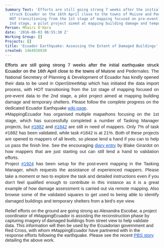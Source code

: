 ```yaml
---
Summary Text: 'Efforts are still going strong 7 weeks after the initial earthquake
  struck Ecuador on the 16th April close to the towns of Muisne and Pedernales, with
  HOT transitioning from the 1st stage of mapping focused on pre-event data to the
  2nd stage, a pilot project aimed at mapping building damage and temporary shelters. '
Person: Mhairi O'Hara
date: '2016-06-03 06:55:30 Z'
Working Group: []
Projects: []
title: 'Ecuador Earthquake: Assessing the Extent of Damaged Buildings'
created: 1464936930
---
```

<p style="line-height: 1.38; margin-top: 0pt; margin-bottom: 0pt; text-align: justify;" dir="ltr"><span style="font-size: 14.666666666666666px; font-family: Arial; color: #000000; background-color: transparent; font-weight: 400; font-style: normal; font-variant: normal; text-decoration: none; vertical-align: baseline; white-space: pre-wrap;">Efforts are still going strong 7 weeks after the initial earthquake struck Ecuador on the 16th April close to the towns of </span><span style="font-size: 14.666666666666666px; font-family: Arial; color: #000000; background-color: #ffffff; font-weight: 400; font-style: normal; font-variant: normal; text-decoration: none; vertical-align: baseline; white-space: pre-wrap;">Muisne</span><span style="font-size: 14.666666666666666px; font-family: Arial; color: #252525; background-color: #ffffff; font-weight: 400; font-style: normal; font-variant: normal; text-decoration: none; vertical-align: baseline; white-space: pre-wrap;"> and Pedernales. </span><span style="font-size: 14.666666666666666px; font-family: Arial; color: #222222; background-color: #ffffff; font-weight: 400; font-style: normal; font-variant: normal; text-decoration: none; vertical-align: baseline; white-space: pre-wrap;">The National Secretary of Planning &amp; Development of Ecuador has kindly opened their data to be used in OpenStreetMap which has initiated the data import process, with HOT </span><span style="font-size: 14.666666666666666px; font-family: Arial; color: #252525; background-color: #ffffff; font-weight: 400; font-style: normal; font-variant: normal; text-decoration: none; vertical-align: baseline; white-space: pre-wrap;">transitioning from the 1st stage of mapping focused on pre-event data to the 2nd stage, a pilot project aimed at mapping building damage and temporary shelters. Please follow the complete progress on the dedicated Ecuador Earthquake </span><a style="text-decoration: none;" href="http://wiki.openstreetmap.org/wiki/2016_Ecuador_earthquake"><span style="font-size: 14.666666666666666px; font-family: Arial; color: #1155cc; background-color: #ffffff; font-weight: 400; font-style: normal; font-variant: normal; text-decoration: underline; vertical-align: baseline; white-space: pre-wrap;">wiki page</span></a><span style="font-size: 14.666666666666666px; font-family: Arial; color: #252525; background-color: #ffffff; font-weight: 400; font-style: normal; font-variant: normal; text-decoration: none; vertical-align: baseline; white-space: pre-wrap;">.</span></p><p style="line-height: 1.38; margin-top: 0pt; margin-bottom: 0pt; text-align: justify;" dir="ltr"><span style="font-size: 14.666666666666666px; font-family: Arial; color: #252525; background-color: #ffffff; font-weight: 400; font-style: normal; font-variant: normal; text-decoration: none; vertical-align: baseline; white-space: pre-wrap;">#MappingEcuador has organised multiple mapathons focusing on the 1st stage, which has successfully completed a number of Tasking Manager projects, but </span><a style="text-decoration: none;" href="http://tasks.hotosm.org/project/1882"><span style="font-size: 14.666666666666666px; font-family: Arial; color: #1155cc; background-color: #ffffff; font-weight: 400; font-style: normal; font-variant: normal; text-decoration: underline; vertical-align: baseline; white-space: pre-wrap;">#1882</span></a><span style="font-size: 14.666666666666666px; font-family: Arial; color: #252525; background-color: #ffffff; font-weight: 400; font-style: normal; font-variant: normal; text-decoration: none; vertical-align: baseline; white-space: pre-wrap;"> and </span><a style="text-decoration: none;" href="http://tasks.hotosm.org/project/1842"><span style="font-size: 14.666666666666666px; font-family: Arial; color: #1155cc; background-color: #ffffff; font-weight: 400; font-style: normal; font-variant: normal; text-decoration: underline; vertical-align: baseline; white-space: pre-wrap;">#1842</span></a><span style="font-size: 14.666666666666666px; font-family: Arial; color: #252525; background-color: #ffffff; font-weight: 400; font-style: normal; font-variant: normal; text-decoration: none; vertical-align: baseline; white-space: pre-wrap;"> are still in need of mappers. Only 7% of task #1882 has been validated, while task #1842 is at 21%. Both of these projects are opened to mappers of all levels, so please lend a hand if you can to help us pass the finish line. See the encouraging </span><a style="text-decoration: none;" href="https://www.openstreetmap.org/user/bgirardot/diary/36235"><span style="font-size: 14.666666666666666px; font-family: Arial; color: #1155cc; background-color: #ffffff; font-weight: 400; font-style: normal; font-variant: normal; text-decoration: underline; vertical-align: baseline; white-space: pre-wrap;">diary entry</span></a><span style="font-size: 14.666666666666666px; font-family: Arial; color: #252525; background-color: #ffffff; font-weight: 400; font-style: normal; font-variant: normal; text-decoration: none; vertical-align: baseline; white-space: pre-wrap;"> by Blake Girardot on how mappers that are just starting out can still lend a hand to validation efforts. </span></p><p style="line-height: 1.38; margin-top: 0pt; margin-bottom: 0pt; text-align: justify;" dir="ltr"><span style="font-size: 14.666666666666666px; font-family: Arial; color: #252525; background-color: #ffffff; font-weight: 400; font-style: normal; font-variant: normal; text-decoration: none; vertical-align: baseline; white-space: pre-wrap;">Project </span><a style="text-decoration: none;" href="http://tasks.hotosm.org/project/1924"><span style="font-size: 14.666666666666666px; font-family: Arial; color: #1155cc; background-color: #ffffff; font-weight: 400; font-style: normal; font-variant: normal; text-decoration: underline; vertical-align: baseline; white-space: pre-wrap;">#1924</span></a><span style="font-size: 14.666666666666666px; font-family: Arial; color: #252525; background-color: #ffffff; font-weight: 400; font-style: normal; font-variant: normal; text-decoration: none; vertical-align: baseline; white-space: pre-wrap;"> has been setup for the post-event mapping in the Tasking Manager, which requests the assistance of experienced mappers. Please take a moment or two to explore the task and detailed instructions even if you don’t feel qualified enough to contribute in this instance as it is a great example of how damage assessment is carried out via remote mapping. Also browse some of the validated squares to get used to being able to identify damaged buildings and temporary shelters from a bird’s eye view.</span></p><p><span style="font-weight: normal;"><span style="font-size: 14.6667px; font-family: Arial; color: #252525; font-weight: 400; font-style: normal; font-variant: normal; white-space: pre-wrap;">Relief efforts on the ground are going strong as Alexandra Escobar, a project coordinator of #MappingEcuador is assisting the reconstruction phase by capturing imagery of damaged buildings from street view to help validate data. This information will then be used by the Ecuadorian government and Red Cross, with whom #MappingEcuador have partnered with in the response efforts following the earthquake. Please see the recent </span><a href="http://www.pbs.org/newshour/updates/this-map-is-helping-ecuadors-earthquake-relief-efforts/"><span style="font-size: 14.6667px; font-family: Arial; color: #1155cc; font-weight: 400; font-style: normal; font-variant: normal; text-decoration: underline; white-space: pre-wrap;">PBS story</span></a><span style="font-size: 14.6667px; font-family: Arial; color: #252525; font-weight: 400; font-style: normal; font-variant: normal; white-space: pre-wrap;"> detailing the above work. </span></span></p>
